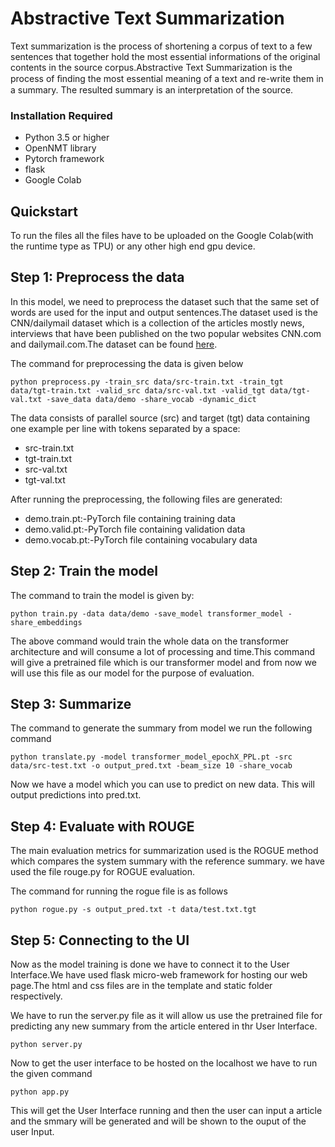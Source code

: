 # Abstractive Text Summarization

Text summarization is the process of shortening a corpus of text to a few sentences that together hold the most essential informations of the original contents in the source corpus.Abstractive Text Summarization is the process of ﬁnding the most essential meaning of a text and re-write them in a summary. The resulted summary is an interpretation of the source.

### Installation Required
- Python 3.5 or higher
- OpenNMT library
- Pytorch framework
- flask
- Google Colab

## Quickstart

To run the files all the files have to be uploaded on the Google Colab(with the runtime type as TPU) or any other high end gpu device.

## Step 1: Preprocess the data

In this model, we need to preprocess the dataset such that the same set of words are used for the input and output sentences.The dataset used is the CNN/dailymail dataset which is a collection of the articles mostly news, interviews that have been published on the two popular websites CNN.com and dailymail.com.The dataset can be found [here]( https://s3.amazonaws.com/opennmt-models/Summary/cnndm.tar.gz).

The command for preprocessing the data is given below

    python preprocess.py -train_src data/src-train.txt -train_tgt data/tgt-train.txt -valid_src data/src-val.txt -valid_tgt data/tgt-val.txt -save_data data/demo -share_vocab -dynamic_dict

The data consists of parallel source (src) and target (tgt) data containing one example per line with tokens separated by a space:

- src-train.txt
- tgt-train.txt
- src-val.txt
- tgt-val.txt

After running the preprocessing, the following files are generated:

- demo.train.pt:-PyTorch file containing training data
- demo.valid.pt:-PyTorch file containing validation data
- demo.vocab.pt:-PyTorch file containing vocabulary data

## Step 2: Train the model

The command to train the model is given by:

    python train.py -data data/demo -save_model transformer_model -share_embeddings

The above command would train the whole data on the transformer architecture and will consume a lot of processing and time.This command will give a pretrained file which is our transformer model and from now we will use this file as our model for the purpose of evaluation.

## Step 3: Summarize
The command to generate the summary from model we run the following command

    python translate.py -model transformer_model_epochX_PPL.pt -src data/src-test.txt -o output_pred.txt -beam_size 10 -share_vocab

Now we have a model which you can use to predict on new data. This will output predictions into pred.txt.

## Step 4: Evaluate with ROUGE

The main evaluation metrics for summarization used is the ROGUE method which compares the system summary with the reference summary.
we have used the file rouge.py for ROGUE evaluation.

The command for running the rogue file is as follows

    python rogue.py -s output_pred.txt -t data/test.txt.tgt

## Step 5: Connecting to the UI

Now as the model training is done we have to connect it to the User Interface.We have used flask micro-web framework for hosting our web page.The html and css files are in the template and static folder respectively.

We have to run the server.py file as it will allow us use the pretrained file for predicting any new summary from the article entered in thr User Interface.

    python server.py
    
Now to get the user interface to be hosted on the localhost we have to run the given command
    
    python app.py
    
This will get the User Interface running and then the user can input a article and the smmary will be generated and will be shown to the ouput of the user Input.

